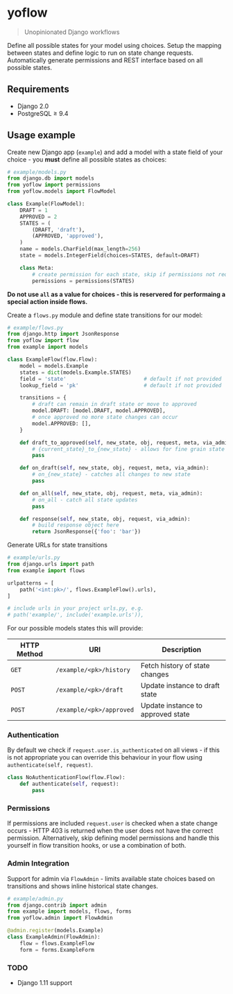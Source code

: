 # yoflow

> Unopinionated Django workflows

Define all possible states for your model using choices. Setup the mapping between states and define logic to run on state change requests. Automatically generate permissions and REST interface based on all possible states.

## Requirements

* Django 2.0
* PostgreSQL ≥ 9.4

## Usage example

Create new Django app (`example`) and add a model with a state field of your choice - you **must** define all possible states as choices:

```python
# example/models.py
from django.db import models
from yoflow import permissions
from yoflow.models import FlowModel

class Example(FlowModel):
    DRAFT = 1
    APPROVED = 2
    STATES = (
        (DRAFT, 'draft'),
        (APPROVED, 'approved'),
    )
    name = models.CharField(max_length=256)
    state = models.IntegerField(choices=STATES, default=DRAFT)

    class Meta:
        # create permission for each state, skip if permissions not required
        permissions = permissions(STATES)
```

**Do not use `all` as a value for choices - this is reservered for performaing a special action inside flows.**

Create a `flows.py` module and define state transitions for our model:

```python
# example/flows.py
from django.http import JsonResponse
from yoflow import flow
from example import models

class ExampleFlow(flow.Flow):
    model = models.Example
    states = dict(models.Example.STATES)
    field = 'state'                         # default if not provided
    lookup_field = 'pk'                     # default if not provided

    transitions = {
        # draft can remain in draft state or move to approved
        model.DRAFT: [model.DRAFT, model.APPROVED],
        # once approved no more state changes can occur
        model.APPROVED: [],
    }

    def draft_to_approved(self, new_state, obj, request, meta, via_admin):
        # {current_state}_to_{new_state} - allows for fine grain state changes
        pass

    def on_draft(self, new_state, obj, request, meta, via_admin):
        # on_{new_state} - catches all changes to new state
        pass

    def on_all(self, new_state, obj, request, meta, via_admin):
        # on_all - catch all state updates
        pass

    def response(self, new_state, obj, request, via_admin):
        # build response object here
        return JsonResponse({'foo': 'bar'})
```

Generate URLs for state transitions

```python
# example/urls.py
from django.urls import path
from example import flows

urlpatterns = [
    path('<int:pk>/', flows.ExampleFlow().urls),
]

# include urls in your project urls.py, e.g.
# path('example/', include('example.urls')),
```

For our possible models states this will provide:

| HTTP Method | URI                      | Description                       |
| ----------- | ------------------------ | --------------------------------- |
| `GET`       | `/example/<pk>/history`  | Fetch history of state changes    |
| `POST`      | `/example/<pk>/draft`    | Update instance to draft state    |
| `POST`      | `/example/<pk>/approved` | Update instance to approved state |

### Authentication

By default we check if `request.user.is_authenticated` on all views - if this is not appropriate you can override this behaviour in your flow using `authenticate(self, request)`.

```python
class NoAuthenticationFlow(flow.Flow):
    def authenticate(self, request):
        pass
```

### Permissions

If permissions are included `request.user` is checked when a state change occurs - HTTP 403 is returned when the user does not have the correct permission. Alternatively, skip defining model permissions and handle this yourself in flow transition hooks, or use a combination of both.

### Admin Integration

Support for admin via `FlowAdmin` - limits available state choices based on transitions and shows inline historical state changes.

```python
# example/admin.py
from django.contrib import admin
from example import models, flows, forms
from yoflow.admin import FlowAdmin

@admin.register(models.Example)
class ExampleAdmin(FlowAdmin):
    flow = flows.ExampleFlow
    form = forms.ExampleForm
```

### TODO
* Django 1.11 support
